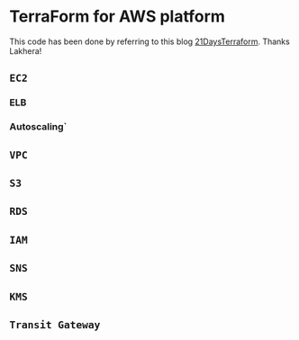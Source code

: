 # TerraForm for AWS platform
This code has been done by referring to this blog [21DaysTerraform](http://100daysofdevops.com/21-days-of-aws-using-terraform-day-21/). Thanks Lakhera!

## `EC2`
### ELB
### Autoscaling`
## `VPC`
## `S3`
## `RDS`
## `IAM`
## `SNS`
## `KMS`
## `Transit Gateway`